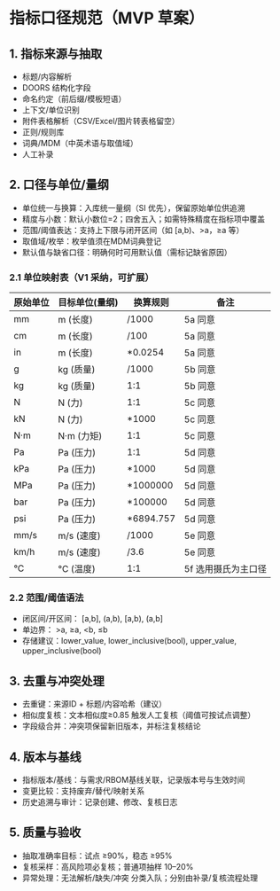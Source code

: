 # 指标口径规范（MVP 草案）

## 1. 指标来源与抽取
- 标题/内容解析
- DOORS 结构化字段
- 命名约定（前后缀/模板短语）
- 上下文/单位识别
- 附件表格解析（CSV/Excel/图片转表格留空）
- 正则/规则库
- 词典/MDM（中英术语与取值域）
- 人工补录

## 2. 口径与单位/量纲
- 单位统一与换算：入库统一量纲（SI 优先），保留原始单位供追溯
- 精度与小数：默认小数位=2；四舍五入；如需特殊精度在指标项中覆盖
- 范围/阈值表达：支持上下限与闭开区间（如 [a,b)、>a，≥a 等）
- 取值域/枚举：枚举值须在MDM词典登记
- 默认值与缺省口径：明确何时可用默认值（需标记缺省原因）

### 2.1 单位映射表（V1 采纳，可扩展）
| 原始单位 | 目标单位(量纲) | 换算规则 | 备注 |
|---|---|---|---|
| mm | m (长度) | /1000 | 5a 同意 |
| cm | m (长度) | /100 | 5a 同意 |
| in | m (长度) | *0.0254 | 5a 同意 |
| g | kg (质量) | /1000 | 5b 同意 |
| kg | kg (质量) | 1:1 | 5b 同意 |
| N | N (力) | 1:1 | 5c 同意 |
| kN | N (力) | *1000 | 5c 同意 |
| N·m | N·m (力矩) | 1:1 | 5c 同意 |
| Pa | Pa (压力) | 1:1 | 5d 同意 |
| kPa | Pa (压力) | *1000 | 5d 同意 |
| MPa | Pa (压力) | *1000000 | 5d 同意 |
| bar | Pa (压力) | *100000 | 5d 同意 |
| psi | Pa (压力) | *6894.757 | 5d 同意 |
| mm/s | m/s (速度) | /1000 | 5e 同意 |
| km/h | m/s (速度) | /3.6 | 5e 同意 |
| °C | °C (温度) | 1:1 | 5f 选用摄氏为主口径 |

### 2.2 范围/阈值语法
- 闭区间/开区间： [a,b], (a,b), [a,b), (a,b]
- 单边界： >a, ≥a, <b, ≤b
- 存储建议：lower_value, lower_inclusive(bool), upper_value, upper_inclusive(bool)

## 3. 去重与冲突处理
- 去重键：来源ID + 标题/内容哈希（建议）
- 相似度复核：文本相似度≥0.85 触发人工复核（阈值可按试点调整）
- 字段级合并：冲突项保留新旧版本，并标注复核结论

## 4. 版本与基线
- 指标版本/基线：与需求/RBOM基线关联，记录版本号与生效时间
- 变更比较：支持废弃/替代/映射关系
- 历史追溯与审计：记录创建、修改、复核日志

## 5. 质量与验收
- 抽取准确率目标：试点 ≥90%，稳态 ≥95%
- 复核采样：高风险项必复核；普通项抽样 10–20%
- 异常处理：无法解析/缺失/冲突 分类入队；分别由补录/复核流程处理
